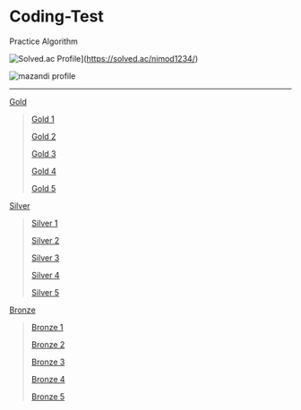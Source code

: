# Coding-Test

Practice Algorithm

![Solved.ac Profile](http://mazassumnida.wtf/api/v2/generate_badge?boj=nimod1234)](https://solved.ac/nimod1234/)

![mazandi profile](http://mazandi.herokuapp.com/api?handle=nimod1234&theme=dark)

---

[Gold](/Gold/)

> [Gold 1](/Gold/Gold%201/)
>
> [Gold 2](/Gold/Gold%202/)
>
> [Gold 3](/Gold/Gold%203/)
>
> [Gold 4](/Gold/Gold%204/)
>
> [Gold 5](/Gold/Gold%205/)

[Silver](/Silver/)

> [Silver 1](/silver/Silver%201/)
>
> [Silver 2](/silver/Silver%202/)
>
> [Silver 3](/silver/Silver%203/)
>
> [Silver 4](/silver/Silver%204/)
>
> [Silver 5](/silver/Silver%205/)

[Bronze](/Bronze/)

> [Bronze 1](/Bronze/Bronze%201/)
>
> [Bronze 2](/Bronze/Bronze%202/)
>
> [Bronze 3](/Bronze/Bronze%203/)
>
> [Bronze 4](/Bronze/Bronze%204/)
>
> [Bronze 5](/Bronze/Bronze%205/)
